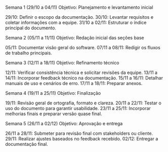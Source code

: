 Semana 1 (29/10 a 04/11)
Objetivo: Planejamento e levantamento inicial

29/10: Definir o escopo da documentação.
30/10: Levantar requisitos e coletar informações com a equipe.
31/10 a 02/11: Estruturar o índice principal do documento.

Semana 2 (05/11 a 11/11)
Objetivo: Redação inicial das seções base

05/11: Documentar visão geral do software.
07/11 a 08/11: Redigir os fluxos de trabalho principais.

Semana 3 (12/11 a 18/11)
Objetivo: Refinamento técnico

12/11: Verificar consistência técnica e solicitar revisões da equipe.
13/11 a 14/11: Incorporar feedback técnico na documentação.
15/11 a 16/11: Detalhar manuais de uso e cenários de erro.
17/11 a 18/11: Preparar anexos.

Semana 4 (19/11 a 25/11)
Objetivo: Finalização

19/11: Revisão geral de ortografia, formato e clareza.
20/11 a 22/11: Testar o uso do documento para garantir usabilidade.
23/11 a 25/11: Incorporar melhorias finais e preparar versão quase final.

Semana 5 (26/11 a 02/12)
Objetivo: Aprovação e entrega

26/11 a 28/11: Submeter para revisão final com stakeholders ou cliente.
29/11: Realizar ajustes baseados no feedback recebido.
02/12: Entregar a documentação final.